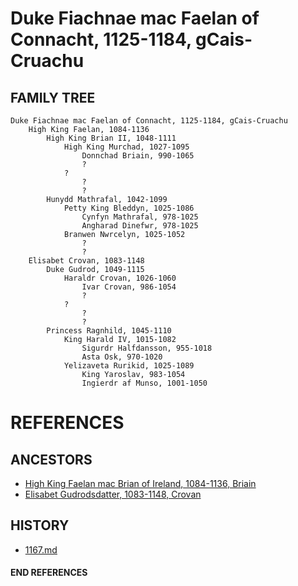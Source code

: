 # Duke Fiachnae mac Faelan of Connacht, 1125-1184, gCais-Cruachu

## FAMILY TREE 
```
Duke Fiachnae mac Faelan of Connacht, 1125-1184, gCais-Cruachu
	High King Faelan, 1084-1136
		High King Brian II, 1048-1111
			High King Murchad, 1027-1095
				Donnchad Briain, 990-1065
				?
			?
				?
				?
		Hunydd Mathrafal, 1042-1099
			Petty King Bleddyn, 1025-1086
				Cynfyn Mathrafal, 978-1025
				Angharad Dinefwr, 978-1025
			Branwen Nwrcelyn, 1025-1052
				?
				?				
	Elisabet Crovan, 1083-1148
		Duke Gudrod, 1049-1115
			Haraldr Crovan, 1026-1060
				Ivar Crovan, 986-1054
				?
			?
				?
				?
		Princess Ragnhild, 1045-1110
			King Harald IV, 1015-1082
				Sigurdr Halfdansson, 955-1018
				Asta Osk, 970-1020
			Yelizaveta Rurikid, 1025-1089
				King Yaroslav, 983-1054
				Ingierdr af Munso, 1001-1050
```


# REFERENCES

## ANCESTORS
* [High King Faelan mac Brian of Ireland, 1084-1136, Briain](faelan_mac_brian_1084.md)
* [Elisabet Gudrodsdatter, 1083-1148, Crovan](elisabet_gudrodsdatter_1083.md)

## HISTORY
* [1167.md](../h/1167.md)
#### END REFERENCES
